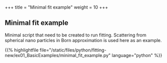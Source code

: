 +++
title = "Minimal fit example"
weight = 10
+++

## Minimal fit example

Minimal script that need to be created to run fitting. Scattering from spherical nano particles in Born approximation is used here as an example.

{{% highlightfile file="/static/files/python/fitting-new/ex01_BasicExamples/minimal_fit_example.py" language="python" %}}
